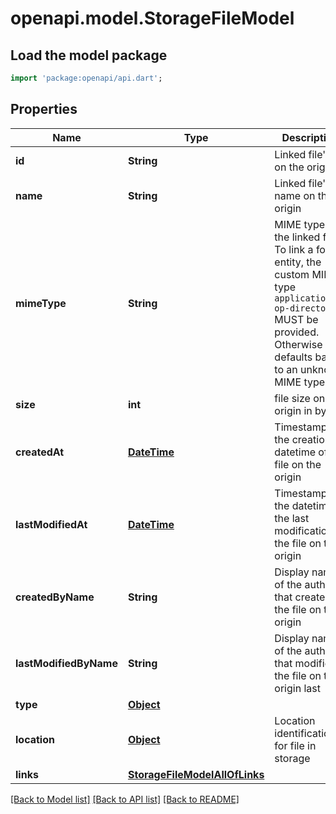 # openapi.model.StorageFileModel

## Load the model package
```dart
import 'package:openapi/api.dart';
```

## Properties
Name | Type | Description | Notes
------------ | ------------- | ------------- | -------------
**id** | **String** | Linked file's id on the origin | 
**name** | **String** | Linked file's name on the origin | 
**mimeType** | **String** | MIME type of the linked file.  To link a folder entity, the custom MIME type `application/x-op-directory` MUST be provided. Otherwise it defaults back to an unknown MIME type. | [optional] 
**size** | **int** | file size on origin in bytes | [optional] 
**createdAt** | [**DateTime**](DateTime.md) | Timestamp of the creation datetime of the file on the origin | [optional] 
**lastModifiedAt** | [**DateTime**](DateTime.md) | Timestamp of the datetime of the last modification of the file on the origin | [optional] 
**createdByName** | **String** | Display name of the author that created the file on the origin | [optional] 
**lastModifiedByName** | **String** | Display name of the author that modified the file on the origin last | [optional] 
**type** | [**Object**](Object.md) |  | 
**location** | [**Object**](.md) | Location identification for file in storage | 
**links** | [**StorageFileModelAllOfLinks**](StorageFileModelAllOfLinks.md) |  | 

[[Back to Model list]](../README.md#documentation-for-models) [[Back to API list]](../README.md#documentation-for-api-endpoints) [[Back to README]](../README.md)



